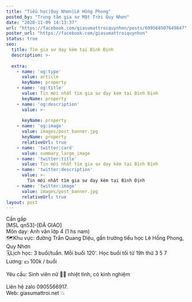 ```yaml
---
title: "Tiểu học|Quy Nhơn|Lê Hồng Phong"
posted_by: "Trung tâm gia sư Mặt Trời Quy Nhơn"
date: "2020-11-09 14:13:37"
url: "https://facebook.com/giasumattroiquynhon/posts/699568507649847"
poster_url: "https://facebook.com/giasumattroiquynhon"
status: true
seo:
  title: Tìm gia sư dạy kèm tại Bình Định
  description: >-
    
  extra:
    - name: 'og:type'
      value: article
      keyName: property
    - name: 'og:title'
      value: Tin mới nhất tìm gia sư dạy kèm tại Bình Định
      keyName: property
    - name: 'og:description'
      value: >-
        
      keyName: property
    - name: 'og:image'
      value: images/post_banner.jpg
      keyName: property
      relativeUrl: true
    - name: 'twitter:card'
      value: summary_large_image
    - name: 'twitter:title'
      value: Tin mới nhất tìm gia sư dạy kèm tại Bình Định
    - name: 'twitter:description'
      value: >-
        Tin mới nhất tìm gia sư dạy kèm tại Bình Định
    - name: 'twitter:image'
      value: images/post_banner.jpg
      relativeUrl: true
layout: post
---
```

Cần gấp<br>[MSL qn53]-[ĐÃ GIAO]<br>Môn dạy: Anh văn lớp 4 (1 hs nam)<br>🗺Khu vực: đường Trần Quang Diệu, gần trường tiểu học Lê Hồng Phong, Quy Nhơn<br>🗓Lịch học: 3 buổi/tuần. Mỗi buổi 120'. Học buổi tối từ 19h thứ 3 5 7<br>Lương: 💵 100k / buổi<br><br>Yêu cầu: Sinh viên nữ 👩‍🎓 nhiệt tình, có kinh nghiệm<br><br>Liên hệ zalo 0905566917.<br>Web: giasumattroi.net 💥
